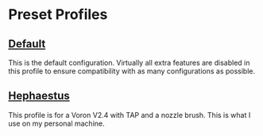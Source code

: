 <!--
 Copyright (C) 2023 Chris Laprade (chris@rootiest.com)

 This file is part of printcfg.

 printcfg is free software: you can redistribute it and/or modify
 it under the terms of the GNU General Public License as published by
 the Free Software Foundation, either version 3 of the License, or
 (at your option) any later version.

 printcfg is distributed in the hope that it will be useful,
 but WITHOUT ANY WARRANTY; without even the implied warranty of
 MERCHANTABILITY or FITNESS FOR A PARTICULAR PURPOSE.  See the
 GNU General Public License for more details.

 You should have received a copy of the GNU General Public License
 along with printcfg.  If not, see <http://www.gnu.org/licenses/>.
-->

<!--
#####################################
##          Profiles Index         ##
##      Version 4.0.0 2023-6-1     ##
#####################################
-->

# Preset Profiles

## [Default](./default/)

This is the default configuration. Virtually all extra features are disabled in this profile to ensure compatibility with as many configurations as possible.

## [Hephaestus](./hephaestus/)

This profile is for a Voron V2.4 with TAP and a nozzle brush. This is what I use on my personal machine.
